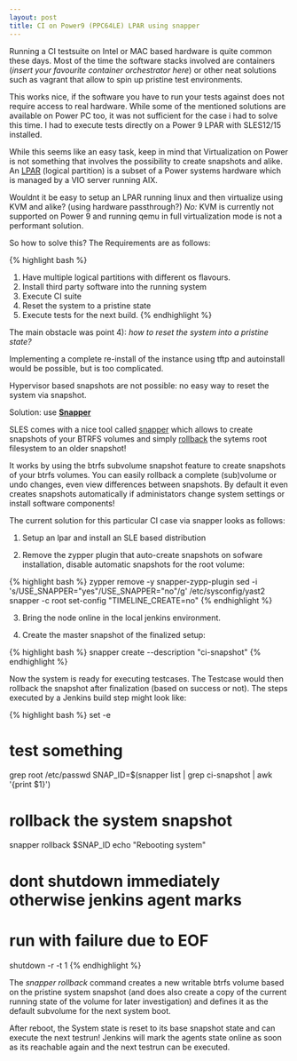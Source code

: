 ```yaml
---
layout: post
title: CI on Power9 (PPC64LE) LPAR using snapper
---
```


Running a CI testsuite on Intel or MAC based hardware is quite common these days. Most of the time
the software stacks involved are containers (*insert your favourite container orchestrator here*) or
other neat solutions such as vagrant that allow to spin up pristine test environments.

This works nice, if the software you have to run your tests against does not require
access to real hardware. While some of the mentioned solutions are available on Power PC too,
it was not sufficient for the case i had to solve this time. I had to execute
tests directly on a Power 9 LPAR with SLES12/15 installed.

While this seems like an easy task, keep in mind that Virtualization on
Power is not something that involves the possibility to create snapshots and
alike. An  [LPAR](https://en.wikipedia.org/wiki/Logical_partition) (logical
partition) is a subset of a Power systems hardware which is managed by a VIO
server running AIX.

Wouldnt it be easy to setup an LPAR running linux and then virtualize using KVM
and alike? (using hardware passthrough?) *No:* KVM is currently not supported on Power 9 and running qemu in
full virtualization mode is not a performant solution.

So how to solve this? The Requirements are as follows:

{% highlight bash %}
1) Have multiple logical partitions with different os flavours.
2) Install third party software into the running system
4) Execute CI suite
5) Reset the system to a pristine state
6) Execute tests for the next build.
{% endhighlight %}

The main obstacle was point 4): *how to reset the system into a pristine state?*

Implementing a complete re-install of the instance using tftp and autoinstall
would be possible, but is too complicated.

Hypervisor based snapshots are not possible: no easy way to reset the system via snapshot.

Solution: use [**Snapper**](https://doc.opensuse.org/documentation/leap/archive/15.0/reference/html/book.opensuse.reference/cha.snapper.html)

SLES comes with a nice tool called [snapper](https://github.com/openSUSE/snapper) which
allows to create snapshots of your BTRFS volumes and simply
[rollback](https://doc.opensuse.org/documentation/leap/archive/15.0/reference/html/book.opensuse.reference/cha.snapper.html#sec.snapper.snapshot-boot)
the sytems root filesystem to an older snapshot!

It works by using the btrfs subvolume snapshot feature to create snapshots of
your btrfs volumes. You can easily rollback a complete (sub)volume or undo changes,
even view differences between snapshots. By default it even creates snapshots
automatically if administators change system settings or install software
components!

The current solution for this particular CI case via snapper looks as follows:

1) Setup an lpar and install an SLE based distribution

2) Remove the zypper plugin that auto-create snapshots on sofware installation,
disable automatic snapshots for the root volume:
 
{% highlight bash %}
 zypper remove -y snapper-zypp-plugin
 sed -i 's/USE_SNAPPER="yes"/USE_SNAPPER="no"/g' /etc/sysconfig/yast2
 snapper -c root set-config "TIMELINE_CREATE=no"
{% endhighlight %}

3) Bring the node online in the local jenkins environment.

4) Create the master snapshot of the finalized setup:

{% highlight bash %}
snapper create --description "ci-snapshot"
{% endhighlight %}

Now the system is ready for executing testcases. The Testcase would then
rollback the snapshot after finalization (based on success or not).
The steps executed by a Jenkins build step might look like:

{% highlight bash %}
set -e
# test something
grep root /etc/passwd
SNAP_ID=$(snapper list | grep ci-snapshot | awk '{print $1}')
# rollback the system snapshot
snapper rollback $SNAP_ID
echo "Rebooting system"
# dont shutdown immediately otherwise jenkins agent marks
# run with failure due to EOF
shutdown -r -t 1 
{% endhighlight %}

The *snapper rollback* command creates a new writable btrfs volume based on the
pristine system snapshot (and does also create a copy of the current running
state of the volume for later investigation) and defines it as the default
subvolume for the next system boot.

After reboot, the System state is reset to its base snapshot state and can
execute the next testrun! Jenkins will mark the agents state online as soon
as its reachable again and the next testrun can be executed.

